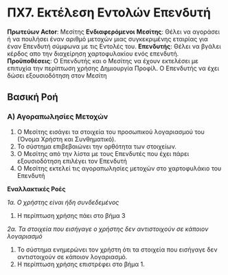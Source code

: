 # ΠΧ7. Εκτέλεση Εντολών Επενδυτή

**Πρωτεύων Actor**: Μεσίτης
**Ενδιαφερόμενοι**
**Μεσίτης**: Θέλει να αγοράσει ή να πουλήσει έναν αριθμό μετοχών μιας συγκεκριμένης εταιρίας για έναν Επενδυτή σύμφωνα με τις Εντολές του.
**Επενδυτής**: Θέλει να βγάλει κέρδος απο την διαχείρηση χαρτοφυλακίου ενός επενδυτή.
**Προϋποθέσεις**: Ο Επενδυτής και ο Μεσίτης να έχουν εκτελέσει με επιτυχία την περίπτωση χρήσης Δημιουργία Προφίλ.
Ο Επενδυτής να έχει δώσει εξουσιοδότηση στον Μεσίτη

## Βασική Ροή

### Α) Αγοραπωλησίες Μετοχών

1. Ο Μεσίτης εισάγει τα στοιχεία του προσωπικού λογαριασμού του (Όνομα Χρήστη και Συνθηματικό).
2. Το σύστημα επιβεβαιώνει την ορθότητα των στοιχείων.
3. Ο Μεσίτης από την λίστα με τους Επενδυτές που έχει πάρει εξουσιοδότηση επιλέγει τον Επενδυτή
4. Ο Μεσίτης εκτελεί τις αγοραπωλησίες μετοχών στο χαρτοφυλάκιο του Επενδυτή

**Εναλλακτικές Ροές**

*1α. Ο χρήστης είναι ήδη συνδεδεμένος*
1. Η περίπτωση χρήσης πάει στο βήμα 3

*2α. Τα στοιχεία που εισήγαγε ο χρήστης δεν αντιστοιχούν σε κάποιον λογαριασμό*
1. Το σύστημα ενημερώνει τον χρήστη ότι τα στοιχεία που εισήγαγε δεν αντιστοιχούν σε κάποιον λογαριασμό.
2. Η περίπτωση χρήσης επιστρέφει στο βήμα 1.